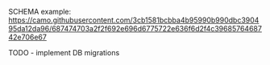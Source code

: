 SCHEMA example:
https://camo.githubusercontent.com/3cb1581bcbba4b95990b990dbc390495da12da96/687474703a2f2f692e696d6775722e636f6d2f4c3968576468742e706e67


TODO - implement DB migrations

